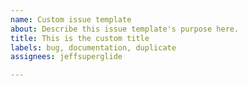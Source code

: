 ```yaml
---
name: Custom issue template
about: Describe this issue template's purpose here.
title: This is the custom title
labels: bug, documentation, duplicate
assignees: jeffsuperglide

---
```



